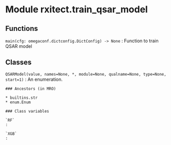 Module rxitect.train_qsar_model
===============================

Functions
---------

    
`main(cfg: omegaconf.dictconfig.DictConfig) ‑> None`
:   Function to train QSAR model

Classes
-------

`QSARModel(value, names=None, *, module=None, qualname=None, type=None, start=1)`
:   An enumeration.

    ### Ancestors (in MRO)

    * builtins.str
    * enum.Enum

    ### Class variables

    `RF`
    :

    `XGB`
    :